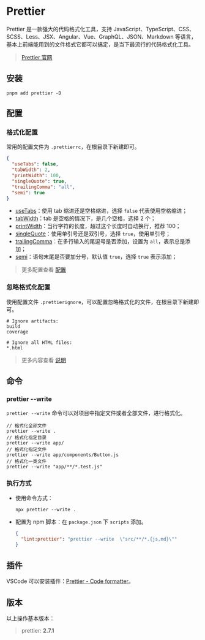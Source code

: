 # Prettier

Prettier 是一款强大的代码格式化工具，支持 JavaScript、TypeScript、CSS、SCSS、Less、JSX、Angular、Vue、GraphQL、JSON、Markdown 等语言，基本上前端能用到的文件格式它都可以搞定，是当下最流行的代码格式化工具。

> [Prettier 官网](https://prettier.io/)

## 安装

```shell
pnpm add prettier -D
```

## 配置

### 格式化配置

常用的配置文件为 `.prettierrc`，在根目录下新建即可。

```json
{
  "useTabs": false,
  "tabWidth": 2,
  "printWidth": 100,
  "singleQuote": true,
  "trailingComma": "all",
  "semi": true
}
```

- [useTabs](https://prettier.io/docs/en/options.html#tabs)：使用 tab 缩进还是空格缩进，选择 `false` 代表使用空格缩进；
- [tabWidth](https://prettier.io/docs/en/options.html#tab-width)：tab 是空格的情况下，是几个空格，选择 2 个；
- [printWidth](https://prettier.io/docs/en/options.html#print-width)：当行字符的长度，超过这个长度时自动换行，推荐 100；
- [singleQuote](https://prettier.io/docs/en/options.html#quotes)：使用单引号还是双引号，选择 `true`，使用单引号；
- [trailingComma](https://prettier.io/docs/en/options.html#trailing-commas)：在多行输入的尾逗号是否添加，设置为 `all`，表示总是添加；
- [semi](https://prettier.io/docs/en/options.html#trailing-commas)：语句末尾是否要加分号，默认值 `true`，选择 `true` 表示添加；

> 更多配置查看 [配置](https://prettier.io/docs/en/options.html)

### 忽略格式化配置

使用配置文件 `.prettierignore`，可以配置忽略格式化的文件，在根目录下新建即可。

```
# Ignore artifacts:
build
coverage

# Ignore all HTML files:
*.html
```

> 更多内容查看 [说明](https://prettier.io/docs/en/ignore.html)

## 命令

### prettier --write

`prettier --write` 命令可以对项目中指定文件或者全部文件，进行格式化。

```shell
// 格式化全部文件
prettier --write .
// 格式化指定目录
prettier --write app/
// 格式化指定文件
prettier --write app/components/Button.js
// 格式化一类文件
prettier --write "app/**/*.test.js"
```

### 执行方式

- 使用命令方式：

  ```shell
  npx prettier --write .
  ```

- 配置为 npm 脚本：在 `package.json` 下 `scripts` 添加。

  ```json
  {
    "lint:prettier": "prettier --write  \"src/**/*.{js,md}\""
  }
  ```

## 插件

VSCode 可以安装插件：[Prettier - Code formatter](https://marketplace.visualstudio.com/items?itemName=esbenp.prettier-vscode)。

## 版本

以上操作基本版本：

> prettier: **2.7.1**
